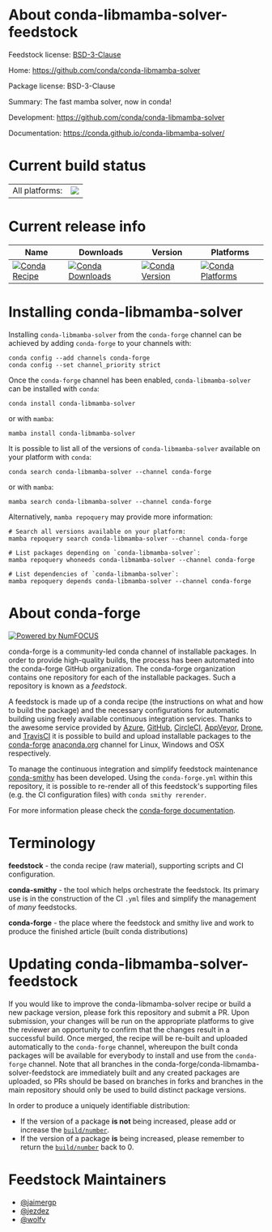 About conda-libmamba-solver-feedstock
=====================================

Feedstock license: [BSD-3-Clause](https://github.com/conda-forge/conda-libmamba-solver-feedstock/blob/main/LICENSE.txt)

Home: https://github.com/conda/conda-libmamba-solver

Package license: BSD-3-Clause

Summary: The fast mamba solver, now in conda!

Development: https://github.com/conda/conda-libmamba-solver

Documentation: https://conda.github.io/conda-libmamba-solver/

Current build status
====================


<table><tr><td>All platforms:</td>
    <td>
      <a href="https://dev.azure.com/conda-forge/feedstock-builds/_build/latest?definitionId=15690&branchName=main">
        <img src="https://dev.azure.com/conda-forge/feedstock-builds/_apis/build/status/conda-libmamba-solver-feedstock?branchName=main">
      </a>
    </td>
  </tr>
</table>

Current release info
====================

| Name | Downloads | Version | Platforms |
| --- | --- | --- | --- |
| [![Conda Recipe](https://img.shields.io/badge/recipe-conda--libmamba--solver-green.svg)](https://anaconda.org/conda-forge/conda-libmamba-solver) | [![Conda Downloads](https://img.shields.io/conda/dn/conda-forge/conda-libmamba-solver.svg)](https://anaconda.org/conda-forge/conda-libmamba-solver) | [![Conda Version](https://img.shields.io/conda/vn/conda-forge/conda-libmamba-solver.svg)](https://anaconda.org/conda-forge/conda-libmamba-solver) | [![Conda Platforms](https://img.shields.io/conda/pn/conda-forge/conda-libmamba-solver.svg)](https://anaconda.org/conda-forge/conda-libmamba-solver) |

Installing conda-libmamba-solver
================================

Installing `conda-libmamba-solver` from the `conda-forge` channel can be achieved by adding `conda-forge` to your channels with:

```
conda config --add channels conda-forge
conda config --set channel_priority strict
```

Once the `conda-forge` channel has been enabled, `conda-libmamba-solver` can be installed with `conda`:

```
conda install conda-libmamba-solver
```

or with `mamba`:

```
mamba install conda-libmamba-solver
```

It is possible to list all of the versions of `conda-libmamba-solver` available on your platform with `conda`:

```
conda search conda-libmamba-solver --channel conda-forge
```

or with `mamba`:

```
mamba search conda-libmamba-solver --channel conda-forge
```

Alternatively, `mamba repoquery` may provide more information:

```
# Search all versions available on your platform:
mamba repoquery search conda-libmamba-solver --channel conda-forge

# List packages depending on `conda-libmamba-solver`:
mamba repoquery whoneeds conda-libmamba-solver --channel conda-forge

# List dependencies of `conda-libmamba-solver`:
mamba repoquery depends conda-libmamba-solver --channel conda-forge
```


About conda-forge
=================

[![Powered by
NumFOCUS](https://img.shields.io/badge/powered%20by-NumFOCUS-orange.svg?style=flat&colorA=E1523D&colorB=007D8A)](https://numfocus.org)

conda-forge is a community-led conda channel of installable packages.
In order to provide high-quality builds, the process has been automated into the
conda-forge GitHub organization. The conda-forge organization contains one repository
for each of the installable packages. Such a repository is known as a *feedstock*.

A feedstock is made up of a conda recipe (the instructions on what and how to build
the package) and the necessary configurations for automatic building using freely
available continuous integration services. Thanks to the awesome service provided by
[Azure](https://azure.microsoft.com/en-us/services/devops/), [GitHub](https://github.com/),
[CircleCI](https://circleci.com/), [AppVeyor](https://www.appveyor.com/),
[Drone](https://cloud.drone.io/welcome), and [TravisCI](https://travis-ci.com/)
it is possible to build and upload installable packages to the
[conda-forge](https://anaconda.org/conda-forge) [anaconda.org](https://anaconda.org/)
channel for Linux, Windows and OSX respectively.

To manage the continuous integration and simplify feedstock maintenance
[conda-smithy](https://github.com/conda-forge/conda-smithy) has been developed.
Using the ``conda-forge.yml`` within this repository, it is possible to re-render all of
this feedstock's supporting files (e.g. the CI configuration files) with ``conda smithy rerender``.

For more information please check the [conda-forge documentation](https://conda-forge.org/docs/).

Terminology
===========

**feedstock** - the conda recipe (raw material), supporting scripts and CI configuration.

**conda-smithy** - the tool which helps orchestrate the feedstock.
                   Its primary use is in the construction of the CI ``.yml`` files
                   and simplify the management of *many* feedstocks.

**conda-forge** - the place where the feedstock and smithy live and work to
                  produce the finished article (built conda distributions)


Updating conda-libmamba-solver-feedstock
========================================

If you would like to improve the conda-libmamba-solver recipe or build a new
package version, please fork this repository and submit a PR. Upon submission,
your changes will be run on the appropriate platforms to give the reviewer an
opportunity to confirm that the changes result in a successful build. Once
merged, the recipe will be re-built and uploaded automatically to the
`conda-forge` channel, whereupon the built conda packages will be available for
everybody to install and use from the `conda-forge` channel.
Note that all branches in the conda-forge/conda-libmamba-solver-feedstock are
immediately built and any created packages are uploaded, so PRs should be based
on branches in forks and branches in the main repository should only be used to
build distinct package versions.

In order to produce a uniquely identifiable distribution:
 * If the version of a package **is not** being increased, please add or increase
   the [``build/number``](https://docs.conda.io/projects/conda-build/en/latest/resources/define-metadata.html#build-number-and-string).
 * If the version of a package **is** being increased, please remember to return
   the [``build/number``](https://docs.conda.io/projects/conda-build/en/latest/resources/define-metadata.html#build-number-and-string)
   back to 0.

Feedstock Maintainers
=====================

* [@jaimergp](https://github.com/jaimergp/)
* [@jezdez](https://github.com/jezdez/)
* [@wolfv](https://github.com/wolfv/)


<!-- dummy commit to enable rerendering -->

